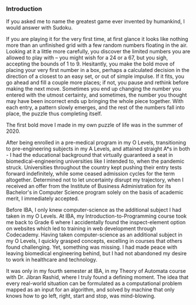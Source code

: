 ### Introduction
If you asked me to name the greatest game ever invented by humankind, I would answer with Sudoku.

If you are playing it for the very first time, at first glance it looks like nothing more than an unfinished grid with a few random numbers floating in the air. Looking at it a little more carefully, you discover the limited numbers you are allowed to play with – you might wish for a 24 or a 67, but you sigh, accepting the bounds of 1 to 9. Hesitantly, you make the bold move of placing your very first number in a box, perhaps a calculated decision in the direction of a closest to an easy set, or out of simple impulse. If it fits, you go ahead and fill a couple more places; if not, you pause and rethink before making the next move. Sometimes you end up changing the number you entered with the utmost certainty, and sometimes, the number you thought may have been incorrect ends up bringing the whole piece together. With each entry, a pattern slowly emerges, and the rest of the numbers fall into place, the puzzle thus completing itself.

The first bold move I made in my own puzzle of life was in the summer of 2020.

After being enrolled in a pre-medical program in my O Levels, transitioning to pre-engineering subjects in my A Levels, and attained straight A*s in both - I had the educational background that virtually guaranteed a seat in biomedical-engineering universities like I intended to, when the pandemic struck. Universities throughout the country kept pushing their entry tests forward indefinitely, while some ceased admission cycles for the term altogether. Determined not to let uncertainty disrupt my trajectory, when I received an offer from the Institute of Business Administration for its Bachelor's in Computer Science program solely on the basis of academic merit, I immediately accepted.

Before IBA, I only knew computer-science as the additional subject I had taken in my O Levels. At IBA, my Introduction-to-Programming course took me back to Grade 6 where I accidentally found the inspect-element option on websites which led to training in web development through Codecademy. Having taken computer-science as an additional subject in my O Levels, I quickly grasped concepts, excelling in courses that others found challenging. Yet, something was missing. I had made peace with leaving biomedical engineering behind, but I had not abandoned my desire to work in healthcare and technology. 

It was only in my fourth semester at IBA, in my Theory of Automata course with Dr. Jibran Rashid, where I truly found a defining moment. The idea that every real-world situation can be formulated as a computational problem mapped as an input for an algorithm, and solved by machine that only knows how to go left, right, start and stop, was mind-blowing.